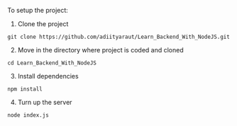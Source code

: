 To setup the project:

1. Clone the project

```
git clone https://github.com/adiityaraut/Learn_Backend_With_NodeJS.git
```

2. Move in the directory where project is coded and cloned

```
cd Learn_Backend_With_NodeJS
```

3. Install dependencies

```
npm install
```

4. Turn up the server

```
node index.js
```


